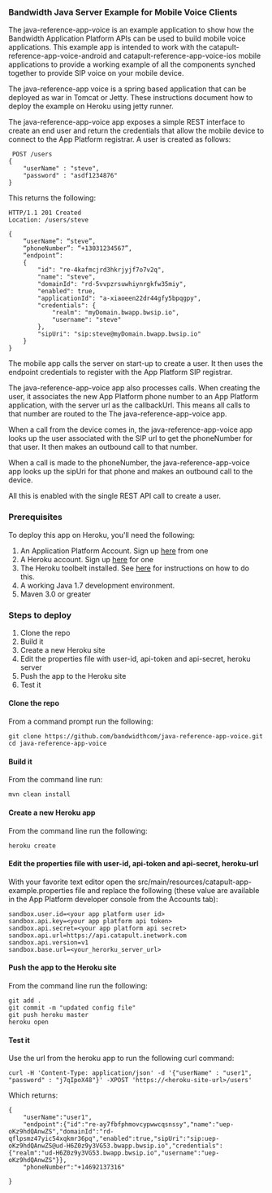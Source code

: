 ### Bandwidth Java Server Example for Mobile Voice Clients

The java-reference-app-voice is an example application to show how the Bandwidth Application Platform APIs can be used to build mobile voice applications. This example app is intended to work with the catapult-reference-app-voice-android and catapult-reference-app-voice-ios mobile applications to provide a working example of all the components synched together to provide SIP voice on your mobile device.

The java-reference-app voice is a spring based application that can be deployed as war in Tomcat or Jetty. These instructions document how to deploy the example on Heroku using jetty runner.

The java-reference-app-voice app exposes a simple REST interface to create an end user and return the credentials that allow the mobile device to connect to the App Platform registrar. A user is created as follows:
 
```
 POST /users
{
	"userName" : "steve", 
	"password" : "asdf1234876"
}
```


This returns the following:

```
HTTP/1.1 201 Created 
Location: /users/steve

{
	“userName”: “steve”,
	“phoneNumber”: “+13031234567”,
    “endpoint”: 
    {
    	"id": "re-4kafmcjrd3hkrjyjf7o7v2q",
    	"name": "steve",
    	"domainId": "rd-5vvpzrsuwhiynrgkfw35miy",
    	"enabled": true,
    	"applicationId": "a-xiaoeen22dr44gfy5bpqgpy",
    	"credentials": {
      		"realm": "myDomain.bwapp.bwsip.io",
      		"username": "steve"
    	},
    	"sipUri": "sip:steve@myDomain.bwapp.bwsip.io"
    }
}
```

The mobile app calls the server on start-up to create a user. It then uses the endpoint credentials to register with the App Platform SIP registrar.

The java-reference-app-voice app also processes calls. When creating the user, it associates the new App Platform phone number to an App Platform application, with the server url as the callbackUrl. This means all calls to that number are routed to the The java-reference-app-voice app.

When a call from the device comes in, the java-reference-app-voice app looks up the user associated with the SIP url to get the phoneNumber for that user. It then makes an outbound call to that number.

When a call is made to the phoneNumber, the java-reference-app-voice app looks up the sipUri for that phone and makes an outbound call to the device.

All this is enabled with the single REST API call to create a user.

### Prerequisites
To deploy this app on Heroku, you'll need the following:

1. An Application Platform Account. Sign up [here](https://catapult.inetwork.com/pages/signup.jsf) from one 
2. A Heroku account. Sign up [here](https://signup.heroku.com/www-header) for one 
3. The Heroku toolbelt installed. See [here](https://toolbelt.heroku.com/) for instructions on how to do this.
4. A working Java 1.7 development environment.
5. Maven 3.0 or greater

### Steps to deploy

1. Clone the repo
2. Build it
3. Create a new Heroku site
4. Edit the properties file with user-id, api-token and api-secret, heroku server
5. Push the app to the Heroku site
6. Test it

#### Clone the repo

From a command prompt run the following:

```
git clone https://github.com/bandwidthcom/java-reference-app-voice.git
cd java-reference-app-voice
```

#### Build it

From the command line run:

```
mvn clean install
```

#### Create a new Heroku app

From the command line run the following:

```
heroku create
```

#### Edit the properties file with user-id, api-token and api-secret, heroku-url

With your favorite text editor open the src/main/resources/catapult-app-example.properties file and replace the following (these value are available in the App Platform developer console from the Accounts tab):

```
sandbox.user.id=<your app platform user id>
sandbox.api.key=<your app platform api token>
sandbox.api.secret=<your app platform api secret>
sandbox.api.url=https://api.catapult.inetwork.com
sandbox.api.version=v1
sandbox.base.url=<your_herorku_server_url>
```

#### Push the app to the Heroku site

From the command line run the following:

```
git add .
git commit -m "updated config file"
git push heroku master
heroku open
```

#### Test it

Use the url from the heroku app to run the following curl command:

```
curl -H 'Content-Type: application/json' -d '{"userName" : "user1", "password" : "j7qIpoX48"}' -XPOST 'https://<heroku-site-url>/users'
```

Which returns:

```
{
    "userName":"user1",
    "endpoint":{"id":"re-ay7fbfphmovcypwwcqsnssy","name":"uep-oKz9hdQAnwZS","domainId":"rd-qflpsmz47yic54xqkmr36pq","enabled":true,"sipUri":"sip:uep-oKz9hdQAnwZS@ud-H6Z0z9y3VG53.bwapp.bwsip.io","credentials":{"realm":"ud-H6Z0z9y3VG53.bwapp.bwsip.io","username":"uep-oKz9hdQAnwZS"}},
    "phoneNumber":"+14692137316"
    
}
```




